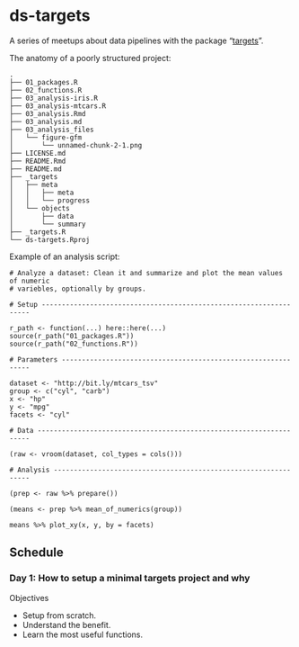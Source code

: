 
<!-- README.md is generated from README.Rmd. Please edit that file -->

# ds-targets

A series of meetups about data pipelines with the package
“[targets](https://docs.ropensci.org/targets/)”.

The anatomy of a poorly structured project:

    .
    ├── 01_packages.R
    ├── 02_functions.R
    ├── 03_analysis-iris.R
    ├── 03_analysis-mtcars.R
    ├── 03_analysis.Rmd
    ├── 03_analysis.md
    ├── 03_analysis_files
    │   └── figure-gfm
    │       └── unnamed-chunk-2-1.png
    ├── LICENSE.md
    ├── README.Rmd
    ├── README.md
    ├── _targets
    │   ├── meta
    │   │   ├── meta
    │   │   └── progress
    │   └── objects
    │       ├── data
    │       └── summary
    ├── _targets.R
    └── ds-targets.Rproj

Example of an analysis script:

    # Analyze a dataset: Clean it and summarize and plot the mean values of numeric
    # variebles, optionally by groups.

    # Setup -------------------------------------------------------------------

    r_path <- function(...) here::here(...)
    source(r_path("01_packages.R"))
    source(r_path("02_functions.R"))

    # Parameters --------------------------------------------------------------

    dataset <- "http://bit.ly/mtcars_tsv"
    group <- c("cyl", "carb")
    x <- "hp"
    y <- "mpg"
    facets <- "cyl"

    # Data --------------------------------------------------------------------

    (raw <- vroom(dataset, col_types = cols()))

    # Analysis ----------------------------------------------------------------

    (prep <- raw %>% prepare())

    (means <- prep %>% mean_of_numerics(group))

    means %>% plot_xy(x, y, by = facets)

## Schedule

### Day 1: How to setup a minimal targets project and why

Objectives

-   Setup from scratch.
-   Understand the benefit.
-   Learn the most useful functions.
